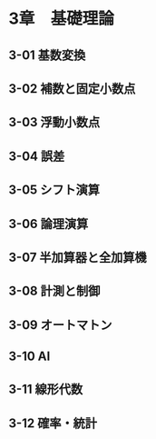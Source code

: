 # 3章　基礎理論
## 3-01 基数変換
## 3-02 補数と固定小数点
## 3-03 浮動小数点
## 3-04 誤差
## 3-05 シフト演算
## 3-06 論理演算
## 3-07 半加算器と全加算機
## 3-08 計測と制御
## 3-09 オートマトン
## 3-10 AI
## 3-11 線形代数
## 3-12 確率・統計
